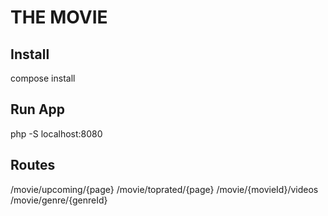 # THE MOVIE

## Install
compose install

## Run App
php -S localhost:8080

## Routes
/movie/upcoming/{page}
/movie/toprated/{page}
/movie/{movieId}/videos
/movie/genre/{genreId}
